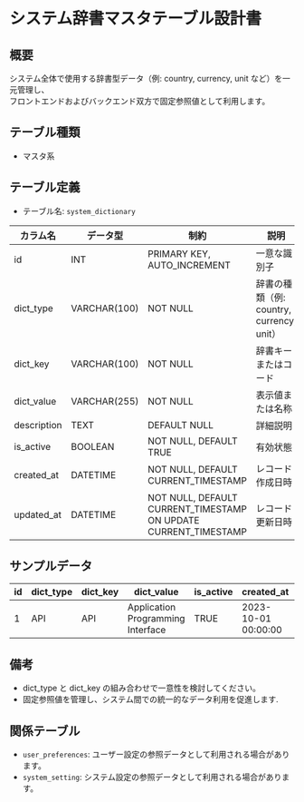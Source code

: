 # システム辞書マスタテーブル設計書

## 概要
システム全体で使用する辞書型データ（例: country, currency, unit など）を一元管理し、  
フロントエンドおよびバックエンド双方で固定参照値として利用します。

## テーブル種類
- マスタ系

## テーブル定義
- テーブル名: `system_dictionary`

| カラム名    | データ型      | 制約                                  | 説明                                    |
|-------------|---------------|---------------------------------------|-----------------------------------------|
| id          | INT           | PRIMARY KEY, AUTO_INCREMENT           | 一意な識別子                            |
| dict_type   | VARCHAR(100)  | NOT NULL                              | 辞書の種類（例: country, currency, unit）|
| dict_key    | VARCHAR(100)  | NOT NULL                              | 辞書キーまたはコード                    |
| dict_value  | VARCHAR(255)  | NOT NULL                              | 表示値または名称                         |
| description | TEXT          | DEFAULT NULL                          | 詳細説明                                |
| is_active   | BOOLEAN       | NOT NULL, DEFAULT TRUE                | 有効状態                                |
| created_at  | DATETIME      | NOT NULL, DEFAULT CURRENT_TIMESTAMP   | レコード作成日時                        |
| updated_at  | DATETIME      | NOT NULL, DEFAULT CURRENT_TIMESTAMP ON UPDATE CURRENT_TIMESTAMP | レコード更新日時            |

## サンプルデータ
| id | dict_type | dict_key | dict_value | is_active | created_at           | updated_at           |
|----|-----------|----------|------------|-----------|----------------------|----------------------|
| 1  | API       | API      | Application Programming Interface | TRUE | 2023-10-01 00:00:00  | 2023-10-01 00:00:00  |

## 備考
- dict_type と dict_key の組み合わせで一意性を検討してください。
- 固定参照値を管理し、システム間での統一的なデータ利用を促進します.

## 関係テーブル
- `user_preferences`: ユーザー設定の参照データとして利用される場合があります。
- `system_setting`: システム設定の参照データとして利用される場合があります。
